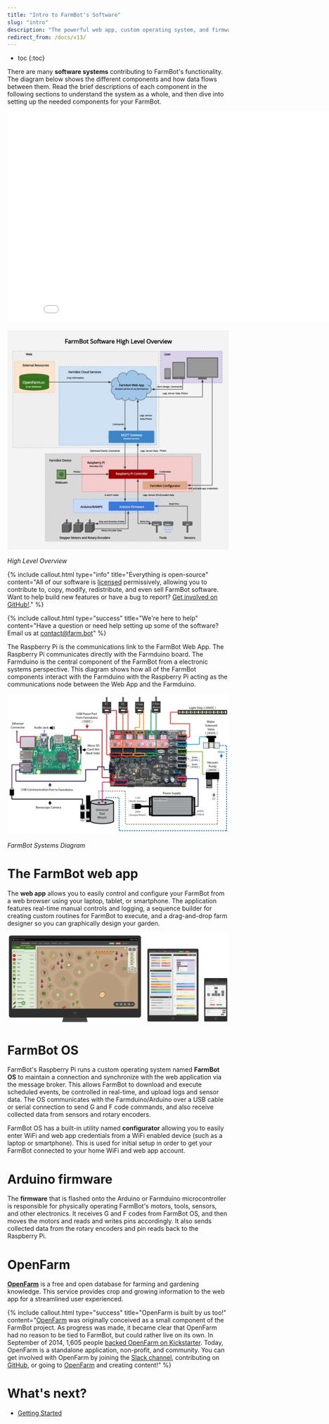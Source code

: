 ```yaml
---
title: "Intro to FarmBot's Software"
slug: "intro"
description: "The powerful web app, custom operating system, and firmware that bring FarmBot to life"
redirect_from: /docs/v13/
---
```


* toc
{:toc}

There are many **software systems** contributing to FarmBot's functionality. The diagram below shows the different components and how data flows between them. Read the brief descriptions of each component in the following sections to understand the system as a whole, and then dive into setting up the needed components for your FarmBot.

<iframe class="embedly-embed" src="//cdn.embedly.com/widgets/media.html?src=https%3A%2F%2Fwww.youtube.com%2Fembed%2FWQvQOfVNQB8%3Ffeature%3Doembed&display_name=YouTube&url=https%3A%2F%2Fwww.youtube.com%2Fwatch%3Fv%3DWQvQOfVNQB8&image=https%3A%2F%2Fi.ytimg.com%2Fvi%2FWQvQOfVNQB8%2Fhqdefault.jpg&key=f2aa6fc3595946d0afc3d76cbbd25dc3&type=text%2Fhtml&schema=youtube" width="854" height="480" scrolling="no" title="YouTube embed" frameborder="0" allow="autoplay; fullscreen" allowfullscreen="true"></iframe>



![farmbot software high level overview](_images/farmbot_software_high_level_overview.jpg)

_High Level Overview_



{%
include callout.html
type="info"
title="Everything is open-source"
content="All of our software is [licensed](https://meta.farm.bot/docs/licensing) permissively, allowing you to contribute to, copy, modify, redistribute, and even sell FarmBot software. Want to help build new features or have a bug to report? [Get involved on GitHub!](https://github.com/FarmBot)."
%}



{%
include callout.html
type="success"
title="We're here to help"
content="Have a question or need help setting up some of the software? Email us at [contact@farm.bot](mailto:contact@farm.bot)"
%}

The Raspberry Pi is the communications link to the FarmBot Web App. The Raspberry Pi communicates directly with the Farmduino board. The Farmduino is the central component of the FarmBot from a electronic systems perspective. This diagram shows how all of the FarmBot components interact with the Farmduino with the Raspberry Pi acting as the communications node between the Web App and the Farmduino.

![farmbot system diagram](_images/farmbot_system_diagram.png)

_FarmBot Systems Diagram_

# The FarmBot web app
The **web app** allows you to easily control and configure your FarmBot from a web browser using your laptop, tablet, or smartphone. The application features real-time manual controls and logging, a sequence builder for creating custom routines for FarmBot to execute, and a drag-and-drop farm designer so you can graphically design your garden.

![web app on different devices](_images/web_app_on_different_devices.png)

# FarmBot OS
FarmBot's Raspberry Pi runs a custom operating system named **FarmBot OS** to maintain a connection and synchronize with the web application via the message broker. This allows FarmBot to download and execute scheduled events, be controlled in real-time, and upload logs and sensor data. The OS communicates with the Farmduino/Arduino over a USB cable or serial connection to send G and F code commands, and also receive collected data from sensors and rotary encoders.

FarmBot OS has a built-in utility named **configurator** allowing you to easily enter WiFi and web app credentials from a WiFi enabled device (such as a laptop or smartphone). This is used for initial setup in order to get your FarmBot connected to your home WiFi and web app account.

# Arduino firmware
The **firmware** that is flashed onto the Arduino or Farmduino microcontroller is responsible for physically operating FarmBot's motors, tools, sensors, and other electronics. It receives G and F codes from FarmBot OS, and then moves the motors and reads and writes pins accordingly. It also sends collected data from the rotary encoders and pin reads back to the Raspberry Pi.

# OpenFarm
**[OpenFarm](https://openfarm.cc)** is a free and open database for farming and gardening knowledge. This service provides crop and growing information to the web app for a streamlined user experienced.

{%
include callout.html
type="success"
title="OpenFarm is built by us too!"
content="[OpenFarm](https://openfarm.cc) was originally conceived as a small component of the FarmBot project. As progress was made, it became clear that OpenFarm had no reason to be tied to FarmBot, but could rather live on its own. In September of 2014, 1,605 people [backed OpenFarm on Kickstarter](https://www.kickstarter.com/projects/roryaronson/openfarm-learn-to-grow-anything/). Today, OpenFarm is a standalone application, non-profit, and community. You can get involved with OpenFarm by joining the [Slack channel](http://slack.openfarm.cc), contributing on [GitHub](https://github.com/openfarmcc), or going to [OpenFarm](https://openfarm.cc) and creating content!"
%}


# What's next?

 * [Getting Started](getting-started.md)
